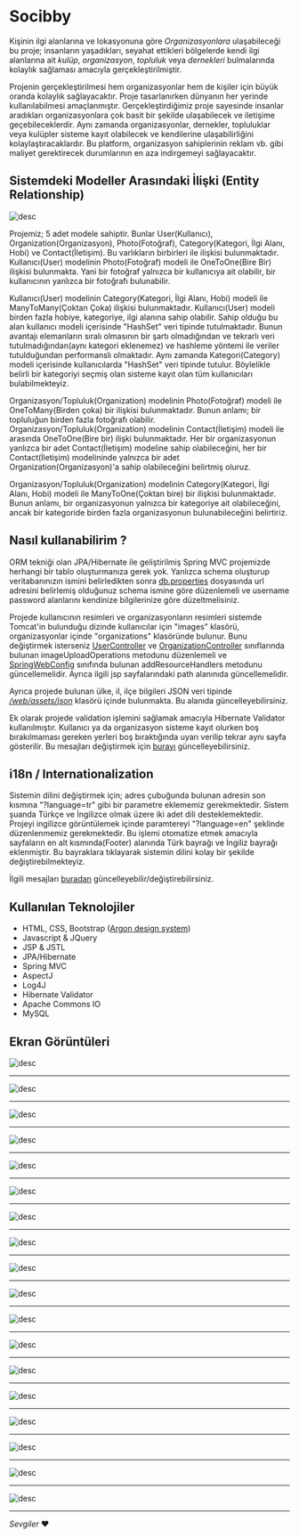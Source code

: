 # Socibby

Kişinin ilgi alanlarına ve lokasyonuna göre *Organizasyonlara* ulaşabileceği bu proje; insanların yaşadıkları, seyahat ettikleri bölgelerde kendi ilgi alanlarına ait *kulüp*, *organizasyon*, *topluluk* veya *dernekleri* bulmalarında kolaylık sağlaması amacıyla gerçekleştirilmiştir. 

Projenin gerçekleştirilmesi hem organizasyonlar hem de kişiler için büyük oranda kolaylık sağlayacaktır. Proje tasarlanırken dünyanın her yerinde kullanılabilmesi amaçlanmıştır. Gerçekleştirdiğimiz proje sayesinde insanlar aradıkları organizasyonlara çok basit bir şekilde ulaşabilecek ve iletişime geçebileceklerdir. Aynı zamanda organizasyonlar, dernekler, topluluklar veya kulüpler sisteme kayıt olabilecek ve kendilerine ulaşabilirliğini kolaylaştıracaklardır. Bu platform, organizasyon sahiplerinin reklam vb. gibi maliyet gerektirecek durumlarının en aza indirgemeyi sağlayacaktır.

##  Sistemdeki Modeller Arasındaki İlişki (Entity Relationship)

![desc](https://farukgenc.com/Socibby/er.png)

Projemiz; 5 adet modele  sahiptir. Bunlar User(Kullanıcı), Organization(Organizasyon), Photo(Fotoğraf), Category(Kategori, İlgi Alanı, Hobi) ve Contact(İletişim). Bu varlıkların birbirleri ile ilişkisi bulunmaktadır. Kullanıcı(User) modelinin Photo(Fotoğraf) modeli ile OneToOne(Bire Bir) ilişkisi bulunmakta. Yani bir fotoğraf yalnızca bir kullanıcıya ait olabilir, bir kullanıcının yanlızca bir fotoğrafı bulunabilir.

Kullanıcı(User) modelinin Category(Kategori, İlgi Alanı, Hobi) modeli ile ManyToMany(Çoktan Çoka) ilişkisi bulunmaktadır. Kullanıcı(User) modeli birden fazla hobiye, kategoriye, ilgi alanına sahip olabilir. Sahip olduğu bu alan kullanıcı modeli içerisinde "HashSet" veri tipinde tutulmaktadır. Bunun avantajı elemanların sıralı olmasının bir şartı olmadığından ve tekrarlı veri tutulmadığından(aynı kategori eklenemez) ve hashleme yöntemi ile veriler tutulduğundan performanslı olmaktadır. Aynı zamanda Kategori(Category) modeli içerisinde kullanıcılarda "HashSet" veri tipinde tutulur. Böylelikle belirli bir kategoriyi seçmiş olan sisteme kayıt olan tüm kullanıcıları bulabilmekteyiz.

Organizasyon/Topluluk(Organization) modelinin Photo(Fotoğraf) modeli ile OneToMany(Birden çoka) bir ilişkisi bulunmaktadır. Bunun anlamı; bir topluluğun birden fazla fotoğrafı olabilir.
Organizasyon/Topluluk(Organization) modelinin Contact(İletişim) modeli ile arasında OneToOne(Bire bir) ilişki bulunmaktadır. Her bir organizasyonun yanlızca bir adet Contact(İletişim) modeline sahip olabileceğini, her bir Contact(İletişim) modelininde yalnızca bir adet Organization(Organizasyon)'a sahip olabileceğini belirtmiş oluruz.

Organizasyon/Topluluk(Organization) modelinin Category(Kategori, İlgi Alanı, Hobi) modeli ile ManyToOne(Çoktan bire) bir ilişkisi bulunmaktadır. Bunun anlamı, bir organizasyonun yalnızca bir kategoriye ait olabileceğini, ancak bir kategoride birden fazla organizasyonun bulunabileceğini belirtiriz.

## Nasıl kullanabilirim ?

ORM tekniği olan JPA/Hibernate ile geliştirilmiş Spring MVC projemizde herhangi bir tablo oluşturmanıza gerek yok. Yanlızca schema oluşturup veritabanınızın ismini belirledikten sonra [db.properties](https://github.com/Genc/Socibby/blob/master/src/main/resources/db.properties "db.properties") dosyasında url adresini belirlemiş olduğunuz schema ismine göre düzenlemeli ve username password alanlarını kendinize bilgilerinize göre düzeltmelisiniz.

Projede kullanıcının resimleri ve organizasyonların resimleri sistemde Tomcat'in bulunduğu dizinde kullanıcılar için "images" klasörü, organizasyonlar içinde "organizations" klasöründe bulunur. Bunu değiştirmek isterseniz [UserController](https://github.com/Genc/Socibby/blob/master/src/main/java/com/socibby/controller/UserController.java "UserController") ve [OrganizationController](https://github.com/Genc/Socibby/blob/master/src/main/java/com/socibby/controller/OrganizationController.java "OrganizationController") sınıflarında bulunan imageUploadOperations metodunu düzenlemeli ve [SpringWebConfig](https://github.com/Genc/Socibby/blob/master/src/main/java/com/socibby/configuration/SpringWebConfig.java "SpringWebConfig") sınıfında bulunan addResourceHandlers metodunu güncellemelidir. Ayrıca ilgili jsp sayfalarındaki path alanınıda güncellemelidir.

Ayrıca projede bulunan ülke, il, ilçe bilgileri JSON veri tipinde [*/web/assets/json*](https://github.com/Genc/Socibby/tree/master/web/assets/json "/web/assets/json") klasörü içinde bulunmakta. Bu alanıda güncelleyebilirsiniz.

Ek olarak projede validation işlemini sağlamak amacıyla Hibernate Validator kullanılmıştır. Kullanıcı ya da organizasyon sisteme kayıt olurken boş bırakılmaması gereken yerleri boş bıraktığında uyarı verilip tekrar aynı sayfa gösterilir. Bu mesajları değiştirmek için [burayı](https://github.com/Genc/Socibby/tree/master/src/main/resources/messages/validation "burayı") güncelleyebilirsiniz.

## i18n / Internationalization

Sistemin dilini değiştirmek için; adres çubuğunda bulunan adresin son kısmına "?language=tr" gibi bir parametre eklememiz gerekmektedir. Sistem şuanda Türkçe ve İngilizce olmak üzere iki adet dili desteklemektedir. Projeyi ingilizce görüntülemek içinde paramtereyi "?language=en" şeklinde düzenlenmemiz gerekmektedir. Bu işlemi otomatize etmek amacıyla sayfaların en alt kısmında(Footer) alanında Türk bayrağı ve İngiliz bayrağı eklenmiştir. Bu bayraklara tıklayarak sistemin dilini kolay bir şekilde değiştirebilmekteyiz.

İlgili mesajları [buradan](https://github.com/Genc/Socibby/tree/master/src/main/resources/messages/view "buradan") güncelleyebilir/değiştirebilirsiniz.

## Kullanılan Teknolojiler

 - HTML, CSS, Bootstrap ([Argon design system](https://github.com/creativetimofficial/argon-design-system "Argon design system"))
 - Javascript & JQuery
 - JSP & JSTL
 - JPA/Hibernate
 - Spring MVC
 - AspectJ
 - Log4J
 - Hibernate Validator
 - Apache Commons IO
 - MySQL

## Ekran Görüntüleri

![desc](https://farukgenc.com/Socibby/1.1landing.png)

------------


![desc](https://farukgenc.com/Socibby/1.2user-register.png)


------------


![desc](https://farukgenc.com/Socibby/1.3user-register2.png)


------------


![desc](https://farukgenc.com/Socibby/1.4user-profile.png)


------------


![desc](https://farukgenc.com/Socibby/1.5user-editprofile.png)


------------


![desc](https://farukgenc.com/Socibby/1.6user-dashboard.png)


------------


![desc](https://farukgenc.com/Socibby/1.7user-login.png)


------------


![desc](https://farukgenc.com/Socibby/2.1organization-register.png)


------------


![desc](https://farukgenc.com/Socibby/2.2organization-dashboard.png)


------------


![desc](https://farukgenc.com/Socibby/2.3organization-profile.png)


------------


![desc](https://farukgenc.com/Socibby/2.4organization-profilepage.png)


------------


![desc](https://farukgenc.com/Socibby/2.5organization-editprofile.png)


------------


![desc](https://farukgenc.com/Socibby/2.6organization-tag-dashboard.png)


------------


![desc](https://farukgenc.com/Socibby/2.7organization-login.png)


------------


![desc](https://farukgenc.com/Socibby/3.1.search-organization.png)


------------


![desc](https://farukgenc.com/Socibby/3.2multiAccountError.png)


------------


![desc](https://farukgenc.com/Socibby/3.3error-user.png)


------------


![desc](https://farukgenc.com/Socibby/3.4org-error.png)


------------

*Sevgiler* :heart: